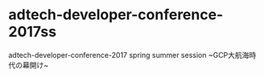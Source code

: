 # adtech-developer-conference-2017ss
adtech-developer-conference-2017 spring summer session ~GCP大航海時代の幕開け~
